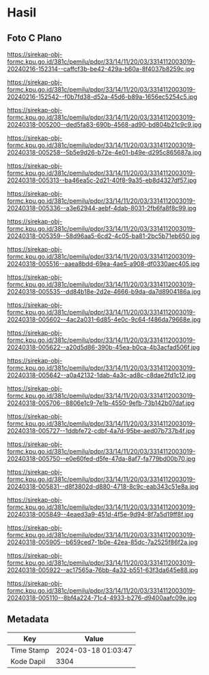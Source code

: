 # Hasil

## Foto C Plano

https://sirekap-obj-formc.kpu.go.id/381c/pemilu/pdpr/33/14/11/20/03/3314112003019-20240216-152314--caffcf3b-be42-429a-b60a-8f4037b8259c.jpg

https://sirekap-obj-formc.kpu.go.id/381c/pemilu/pdpr/33/14/11/20/03/3314112003019-20240216-152542--f0b7fd38-d52a-45d6-b89a-1656ec5254c5.jpg

https://sirekap-obj-formc.kpu.go.id/381c/pemilu/pdpr/33/14/11/20/03/3314112003019-20240318-005200--ded5fa83-690b-4568-ad90-bd804b21c9c9.jpg

https://sirekap-obj-formc.kpu.go.id/381c/pemilu/pdpr/33/14/11/20/03/3314112003019-20240318-005258--5b5e9d26-b72e-4e01-b49e-d295c865687a.jpg

https://sirekap-obj-formc.kpu.go.id/381c/pemilu/pdpr/33/14/11/20/03/3314112003019-20240318-005313--ba46ea5c-2d21-40f8-9a35-eb8d4327df57.jpg

https://sirekap-obj-formc.kpu.go.id/381c/pemilu/pdpr/33/14/11/20/03/3314112003019-20240318-005336--a3e62944-aebf-4dab-8031-2fb6fa8f8c99.jpg

https://sirekap-obj-formc.kpu.go.id/381c/pemilu/pdpr/33/14/11/20/03/3314112003019-20240318-005359--58d96aa5-6cd2-4c05-ba81-2bc5b71eb650.jpg

https://sirekap-obj-formc.kpu.go.id/381c/pemilu/pdpr/33/14/11/20/03/3314112003019-20240318-005516--aaea8bdd-69ea-4ae5-a908-df0330aec405.jpg

https://sirekap-obj-formc.kpu.go.id/381c/pemilu/pdpr/33/14/11/20/03/3314112003019-20240318-005535--dd84b18e-2d2e-4666-b9da-da7d8904186a.jpg

https://sirekap-obj-formc.kpu.go.id/381c/pemilu/pdpr/33/14/11/20/03/3314112003019-20240318-005602--4ac2a031-6d85-4e0c-9c64-f486da79668e.jpg

https://sirekap-obj-formc.kpu.go.id/381c/pemilu/pdpr/33/14/11/20/03/3314112003019-20240318-005622--a20d5d86-390b-45ea-b0ca-4b3acfad506f.jpg

https://sirekap-obj-formc.kpu.go.id/381c/pemilu/pdpr/33/14/11/20/03/3314112003019-20240318-005642--a0a42132-1dab-4a3c-ad8c-c8dae2fd1c12.jpg

https://sirekap-obj-formc.kpu.go.id/381c/pemilu/pdpr/33/14/11/20/03/3314112003019-20240318-005706--8806e1c9-7e1b-4550-9efb-73b142b07daf.jpg

https://sirekap-obj-formc.kpu.go.id/381c/pemilu/pdpr/33/14/11/20/03/3314112003019-20240318-005727--1ddbfe72-cdbf-4a7d-95be-aed07b737b4f.jpg

https://sirekap-obj-formc.kpu.go.id/381c/pemilu/pdpr/33/14/11/20/03/3314112003019-20240318-005750--e0e60fed-d5fe-47da-8af7-fa779bd00b70.jpg

https://sirekap-obj-formc.kpu.go.id/381c/pemilu/pdpr/33/14/11/20/03/3314112003019-20240318-005831--d8f3802d-d880-4718-8c9c-eab343c51e8a.jpg

https://sirekap-obj-formc.kpu.go.id/381c/pemilu/pdpr/33/14/11/20/03/3314112003019-20240318-005849--4eaed3a9-451d-4f5e-9d94-8f7a5d19ff8f.jpg

https://sirekap-obj-formc.kpu.go.id/381c/pemilu/pdpr/33/14/11/20/03/3314112003019-20240318-005905--b659ced7-1b0e-42ea-85dc-7a2525f86f2a.jpg

https://sirekap-obj-formc.kpu.go.id/381c/pemilu/pdpr/33/14/11/20/03/3314112003019-20240318-005922--ac17565a-76bb-4a32-b551-63f3da645e88.jpg

https://sirekap-obj-formc.kpu.go.id/381c/pemilu/pdpr/33/14/11/20/03/3314112003019-20240318-005110--8bf4a224-71c4-4933-b276-d9400aafc09e.jpg


## Metadata

| Key        | Value               |
| ---------- | ------------------- |
| Time Stamp | 2024-03-18 01:03:47 |
| Kode Dapil | 3304                |



